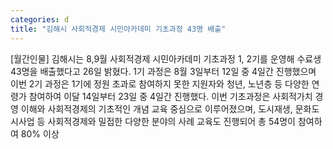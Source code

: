 ```yaml
---
categories: d
title: "김해시 사회적경제 시민아카데미 기초과정 43명 배출"
---
```

[월간인물] 김해시는 8,9월 사회적경제 시민아카데미 기초과정 1, 2기를 운영해 수료생 43명을 배출했다고 26일 밝혔다. 1기 과정은 8월 3일부터 12일 중 4일간 진행했으며 이번 2기 과정은 1기에 정원 초과로 참여하지 못한 지원자와 청년, 노년층 등 다양한 연령가 참여하여 이달 14일부터 23일 중 4일간 진행했다. 이번 기초과정은 사회적가치 경영 이해와 사회적경제의 기초적인 개념 교육 중심으로 이루어졌으며, 도시재생, 문화도시사업 등 사회적경제와 밀접한 다양한 분야의 사례 교육도 진행되어 총 54명이 참여하여 80% 이상